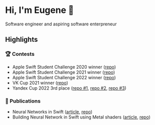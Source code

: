 # Hi, I'm Eugene 👋
Software engineer and aspiring software enterpreneur
## Highlights
### 🏆 Contests
- Apple Swift Student Challenge 2020 winner ([repo](https://github.com/stefjen07/WWDC20-AirportLife))
- Apple Swift Student Challenge 2021 winner ([repo](https://github.com/stefjen07/WWDC21-4DVisualization))
- Apple Swift Student Challenge 2022 winner ([repo](https://github.com/stefjen07/WWDC22-NeuralNetworks))
- VK Cup 2021 winner ([repo](https://github.com/stefjen07/VKPodcasts))
- Yandex Cup 2022 3rd place ([repo #1](https://github.com/stefjen07/RadioComm), [repo #2](https://github.com/stefjen07/HideNSeek), [repo #3](https://github.com/stefjen07/PineComm))
### 📕 Publications
- Neural Networks in Swift ([article](https://medium.com/towards-data-science/neural-networks-on-swift-ba181dcdfde5), [repo](https://github.com/stefjen07/NeuralNetwork))
- Building Neural Network in Swift using Metal shaders ([article](https://medium.com/towards-data-science/building-neural-network-in-swift-using-metal-shaders-aa1fd75d715b), [repo](https://github.com/stefjen07/ShadersNeuralNetwork))
